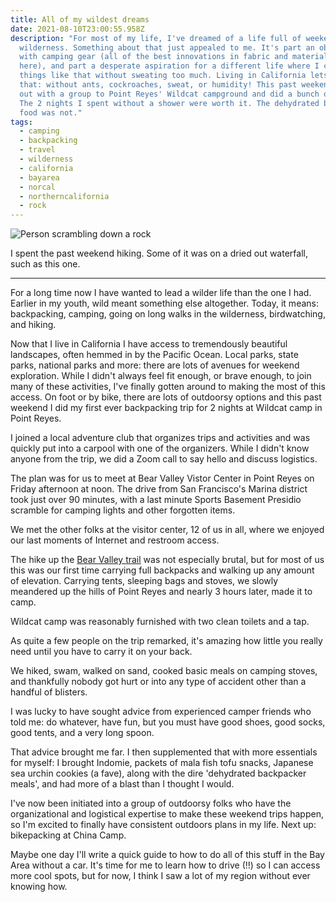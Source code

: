 ```yaml
---
title: All of my wildest dreams
date: 2021-08-10T23:00:55.958Z
description: "For most of my life, I've dreamed of a life full of weekend
  wilderness. Something about that just appealed to me. It's part an obsession
  with camping gear (all of the best innovations in fabric and materials exist
  here), and part a desperate aspiration for a different life where I could do
  things like that without sweating too much. Living in California lets me do
  that: without ants, cockroaches, sweat, or humidity! This past weekend, I went
  out with a group to Point Reyes' Wildcat campground and did a bunch of trails.
  The 2 nights I spent without a shower were worth it. The dehydrated backpacker
  food was not."
tags:
  - camping
  - backpacking
  - travel
  - wilderness
  - california
  - bayarea
  - norcal
  - northerncalifornia
  - rock
---
```

![Person scrambling down a rock](/img/pointreyes-rockscramble.jpg "Scrambling down Alamere Falls (which is now dry) on the rock face") 

I spent the past weekend hiking. Some of it was on a dried out waterfall, such as this one.

---
For a long time now I have wanted to lead a wilder life than the one I had. Earlier in my youth, wild meant something else altogether. Today, it means: backpacking, camping, going on long walks in the wilderness, birdwatching, and hiking.

Now that I live in California I have access to tremendously beautiful landscapes, often hemmed in by the Pacific Ocean. Local parks, state parks, national parks and more: there are lots of avenues for weekend exploration. While I didn't always feel fit enough, or brave enough, to join many of these activities, I've finally gotten around to making the most of this access. On foot or by bike, there are lots of outdoorsy options and this past weekend I did my first ever backpacking trip for 2 nights at Wildcat camp in Point Reyes.

I joined a local adventure club that organizes trips and activities and was quickly put into a carpool with one of the organizers. While I didn't know anyone from the trip, we did a Zoom call to say hello and discuss logistics.

The plan was for us to meet at Bear Valley Vistor Center in Point Reyes on Friday afternoon at noon. The drive from San Francisco's Marina district took just over 90 minutes, with a last minute Sports Basement Presidio scramble for camping lights and other forgotten items.

We met the other folks at the visitor center, 12 of us in all, where we enjoyed our last moments of Internet and restroom access. 

The hike up the [Bear Valley trail](https://www.alltrails.com/explore/trail/us/california/alamere-falls-and-wildcat-camp-via-bear-valley-trail) was not especially brutal, but for most of us this was our first time carrying full backpacks and walking up any amount of elevation. Carrying tents, sleeping bags and stoves, we slowly meandered up the hills of Point Reyes and nearly 3 hours later, made it to camp.

Wildcat camp was reasonably furnished with two clean toilets and a tap. 

As quite a few people on the trip remarked, it's amazing how little you really need until you have to carry it on your back.

We hiked, swam, walked on sand, cooked basic meals on camping stoves, and thankfully nobody got hurt or into any type of accident other than a handful of blisters.

I was lucky to have sought advice from experienced camper friends who told me: do whatever, have fun, but you must have good shoes, good socks, good tents, and a very long spoon.

That advice brought me far. I then supplemented that with more essentials for myself: I brought Indomie, packets of mala fish tofu snacks, Japanese sea urchin cookies (a fave), along with the dire 'dehydrated backpacker meals', and had more of a blast than I thought I would.

I've now been initiated into a group of outdoorsy folks who have the organizational and logistical expertise to make these weekend trips happen, so I'm excited to finally have consistent outdoors plans in my life. Next up: bikepacking at China Camp. 

Maybe one day I'll write a quick guide to how to do all of this stuff in the Bay Area without a car. It's time for me to learn how to drive (!!) so I can access more cool spots, but for now, I think I saw a lot of my region without ever knowing how.